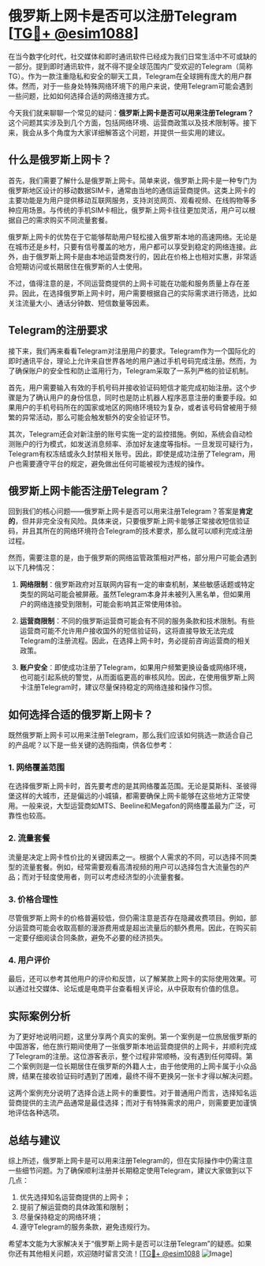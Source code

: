 # 俄罗斯上网卡是否可以注册Telegram [[TG💪+ @esim1088](https://t.me/s/esim1088)]

在当今数字化时代，社交媒体和即时通讯软件已经成为我们日常生活中不可或缺的一部分。提到即时通讯软件，就不得不提全球范围内广受欢迎的Telegram（简称TG）。作为一款注重隐私和安全的聊天工具，Telegram在全球拥有庞大的用户群体。然而，对于一些身处特殊网络环境下的用户来说，使用Telegram可能会遇到一些问题，比如如何选择合适的网络连接方式。

今天我们就来聊聊一个常见的疑问：**俄罗斯上网卡是否可以用来注册Telegram？** 这个问题其实涉及到几个方面，包括网络环境、运营商政策以及技术限制等。接下来，我会从多个角度为大家详细解答这个问题，并提供一些实用的建议。

## 什么是俄罗斯上网卡？

首先，我们需要了解什么是俄罗斯上网卡。简单来说，俄罗斯上网卡是一种专门为俄罗斯地区设计的移动数据SIM卡，通常由当地的通信运营商提供。这类上网卡的主要功能是为用户提供移动互联网服务，支持浏览网页、观看视频、在线购物等多种应用场景。与传统的手机SIM卡相比，俄罗斯上网卡往往更加灵活，用户可以根据自己的需求购买不同流量套餐。

俄罗斯上网卡的优势在于它能够帮助用户轻松接入俄罗斯本地的高速网络。无论是在城市还是乡村，只要有信号覆盖的地方，用户都可以享受到稳定的网络连接。此外，由于俄罗斯上网卡是由本地运营商发行的，因此在价格上也相对实惠，非常适合短期访问或长期居住在俄罗斯的人士使用。

不过，值得注意的是，不同运营商提供的上网卡可能在功能和服务质量上存在差异。因此，在选择俄罗斯上网卡时，用户需要根据自己的实际需求进行筛选，比如关注流量大小、通话分钟数、短信数量等因素。

## Telegram的注册要求

接下来，我们再来看看Telegram对注册用户的要求。Telegram作为一个国际化的即时通讯平台，理论上允许来自世界各地的用户通过手机号码完成注册。然而，为了确保账户的安全性和防止滥用行为，Telegram采取了一系列严格的验证机制。

首先，用户需要输入有效的手机号码并接收验证码短信才能完成初始注册。这个步骤是为了确认用户的身份信息，同时也是防止机器人程序恶意注册的重要手段。如果用户的手机号码所在的国家或地区的网络环境较为复杂，或者该号码曾被用于频繁的异常活动，那么可能会触发额外的安全验证环节。

其次，Telegram还会对新注册的账号实施一定的监控措施。例如，系统会自动检测账户的行为模式，如发送消息频率、添加好友速度等指标。一旦发现可疑行为，Telegram有权冻结或永久封禁相关账号。因此，即使是成功注册了Telegram，用户也需要遵守平台的规定，避免做出任何可能被视为违规的操作。

## 俄罗斯上网卡能否注册Telegram？

回到我们的核心问题——俄罗斯上网卡是否可以用来注册Telegram？答案是**肯定的**，但并非完全没有风险。具体来说，只要俄罗斯上网卡能够正常接收短信验证码，并且其所在的网络环境符合Telegram的技术要求，那么就可以顺利完成注册过程。

然而，需要注意的是，由于俄罗斯的网络监管政策相对严格，部分用户可能会遇到以下几种情况：

1. **网络限制**：俄罗斯政府对互联网内容有一定的审查机制，某些敏感话题或特定类型的网站可能会被屏蔽。虽然Telegram本身并未被列入黑名单，但如果用户的网络连接受到限制，可能会影响其正常使用体验。

2. **运营商限制**：不同的俄罗斯运营商可能会有不同的服务条款和技术限制。有些运营商可能不允许用户接收国外的短信验证码，这将直接导致无法完成Telegram的注册流程。因此，在选择上网卡时，务必提前咨询运营商的相关政策。

3. **账户安全**：即使成功注册了Telegram，如果用户频繁更换设备或网络环境，也可能引起系统的警觉，从而面临更高的审核风险。因此，在使用俄罗斯上网卡注册Telegram时，建议尽量保持稳定的网络连接和操作习惯。

## 如何选择合适的俄罗斯上网卡？

既然俄罗斯上网卡可以用来注册Telegram，那么我们应该如何挑选一款适合自己的产品呢？以下是一些关键的选购指南，供各位参考：

### 1. 网络覆盖范围
在选择俄罗斯上网卡时，首先要考虑的是其网络覆盖范围。无论是莫斯科、圣彼得堡这样的大城市，还是偏远的小城镇，都需要确保上网卡能够在这些地方正常使用。一般来说，大型运营商如MTS、Beeline和Megafon的网络覆盖最为广泛，可靠性也较高。

### 2. 流量套餐
流量是决定上网卡性价比的关键因素之一。根据个人需求的不同，可以选择不同类型的流量套餐。例如，经常需要观看高清视频的用户可以选择包含大流量包的产品；而对于轻度使用者，则可以考虑经济型的小流量套餐。

### 3. 价格合理性
尽管俄罗斯上网卡的价格普遍较低，但仍需注意是否存在隐藏收费项目。例如，部分运营商可能会收取高额的漫游费用或是超出流量后的额外费用。因此，在购买前一定要仔细阅读合同条款，避免不必要的经济损失。

### 4. 用户评价
最后，还可以参考其他用户的评价和反馈，以了解某款上网卡的实际使用效果。可以通过社交媒体、论坛或是电商平台查看相关评论，从中获取有价值的信息。

## 实际案例分析

为了更好地说明问题，这里分享两个真实的案例。第一个案例是一位旅居俄罗斯的中国游客，他在旅行期间使用了一张俄罗斯本地运营商提供的上网卡，并顺利完成了Telegram的注册。这位游客表示，整个过程非常顺畅，没有遇到任何障碍。第二个案例则是一位长期居住在俄罗斯的外籍人士，由于他使用的上网卡属于小众品牌，结果在接收验证码时遇到了困难，最终不得不更换另一张卡才得以解决问题。

这两个案例充分说明了选择合适上网卡的重要性。对于普通用户而言，选择知名运营商提供的主流产品通常是最佳选择；而对于有特殊需求的用户，则需要更加谨慎地评估各种选项。

## 总结与建议

综上所述，俄罗斯上网卡是可以用来注册Telegram的，但在实际操作中仍需注意一些细节问题。为了确保顺利注册并长期稳定使用Telegram，建议大家做到以下几点：

1. 优先选择知名运营商提供的上网卡；
2. 提前了解运营商的具体政策和限制；
3. 尽量保持稳定的网络环境；
4. 遵守Telegram的服务条款，避免违规行为。

希望本文能为大家解决关于“俄罗斯上网卡是否可以注册Telegram”的疑惑。如果你还有其他相关问题，欢迎随时留言交流！[[TG💪+ @esim1088](https://t.me/s/esim1088) ![Image](https://i.postimg.cc/4NQfJmqS/Snipaste-2025-05-13-00-14-12.png)]